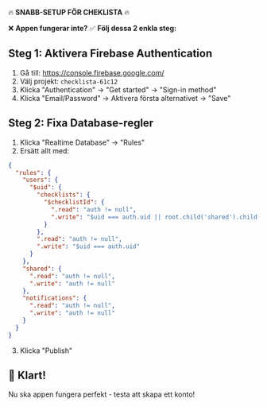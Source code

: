 🔥 **SNABB-SETUP FÖR CHEKLISTA** 🔥

❌ **Appen fungerar inte?** 
✅ **Följ dessa 2 enkla steg:**

## Steg 1: Aktivera Firebase Authentication
1. Gå till: https://console.firebase.google.com/
2. Välj projekt: `checklista-61c12`  
3. Klicka "Authentication" → "Get started" → "Sign-in method"
4. Klicka "Email/Password" → Aktivera första alternativet → "Save"

## Steg 2: Fixa Database-regler
1. Klicka "Realtime Database" → "Rules"
2. Ersätt allt med:
```json
{
  "rules": {
    "users": {
      "$uid": {
        "checklists": {
          "$checklistId": {
            ".read": "auth != null",
            ".write": "$uid === auth.uid || root.child('shared').child($checklistId).child('sharedWith').hasChildren()"
          }
        },
        ".read": "auth != null",
        ".write": "$uid === auth.uid"
      }
    },
    "shared": {
      ".read": "auth != null",
      ".write": "auth != null"
    },
    "notifications": {
      ".read": "auth != null",
      ".write": "auth != null"
    }
  }
}
```
3. Klicka "Publish"

## 🎉 Klart! 
Nu ska appen fungera perfekt - testa att skapa ett konto!